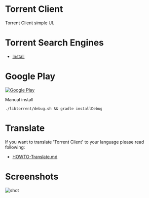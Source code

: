 # Torrent Client

Torrent Client simple UI.

# Torrent Search Engines

* [Install](http://axet.github.io/android-torrent-client/)

# Google Play

[![ Google Play](docs/google-play-badge.png)](https://play.google.com/store/apps/details?id=com.github.axet.torrentclient) 

Manual install

    ./libtorrent/debug.sh && gradle installDebug

# Translate

If you want to translate 'Torrent Client' to your language  please read following:

  * [HOWTO-Translate.md](/docs/HOWTO-Translate.md)

# Screenshots

![shot](/docs/shot.png)
